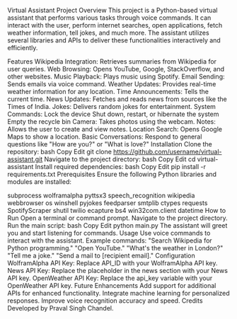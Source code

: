 Virtual Assistant Project
Overview
This project is a Python-based virtual assistant that performs various tasks through voice commands. It can interact with the user, perform internet searches, open applications, fetch weather information, tell jokes, and much more. The assistant utilizes several libraries and APIs to deliver these functionalities interactively and efficiently.

Features
Wikipedia Integration: Retrieves summaries from Wikipedia for user queries.
Web Browsing: Opens YouTube, Google, StackOverflow, and other websites.
Music Playback: Plays music using Spotify.
Email Sending: Sends emails via voice command.
Weather Updates: Provides real-time weather information for any location.
Time Announcements: Tells the current time.
News Updates: Fetches and reads news from sources like the Times of India.
Jokes: Delivers random jokes for entertainment.
System Commands:
Lock the device
Shut down, restart, or hibernate the system
Empty the recycle bin
Camera: Takes photos using the webcam.
Notes: Allows the user to create and view notes.
Location Search: Opens Google Maps to show a location.
Basic Conversations: Respond to general questions like "How are you?" or "What is love?"
Installation
Clone the repository:
bash
Copy
Edit
git clone https://github.com/username/virtual-assistant.git
Navigate to the project directory:
bash
Copy
Edit
cd virtual-assistant
Install required dependencies:
bash
Copy
Edit
pip install -r requirements.txt
Prerequisites
Ensure the following Python libraries and modules are installed:

subprocess
wolframalpha
pyttsx3
speech_recognition
wikipedia
webbrowser
os
winshell
pyjokes
feedparser
smtplib
ctypes
requests
SpotifyScraper
shutil
twilio
ecapture
bs4
win32com.client
datetime
How to Run
Open a terminal or command prompt.
Navigate to the project directory.
Run the main script:
bash
Copy
Edit
python main.py
The assistant will greet you and start listening for commands.
Usage
Use voice commands to interact with the assistant.
Example commands:
"Search Wikipedia for Python programming."
"Open YouTube."
"What's the weather in London?"
"Tell me a joke."
"Send a mail to [recipient email]."
Configuration
WolframAlpha API Key: Replace API_ID with your WolframAlpha API key.
News API Key: Replace the placeholder in the news section with your News API key.
OpenWeather API Key: Replace the api_key variable with your OpenWeather API key.
Future Enhancements
Add support for additional APIs for enhanced functionality.
Integrate machine learning for personalized responses.
Improve voice recognition accuracy and speed.
Credits
Developed by Praval Singh Chandel.
